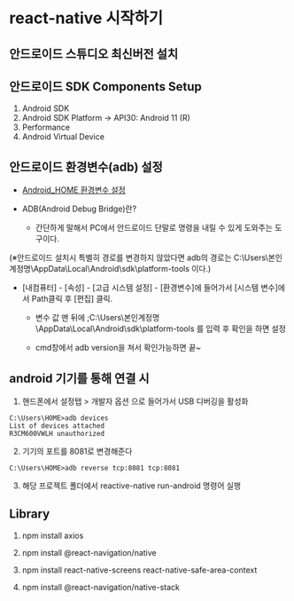 # react-native 시작하기

## 안드로이드 스튜디오 최신버전 설치

## 안드로이드 SDK Components Setup

1. Android SDK
2. Android SDK Platform -> API30: Android 11 (R)
3. Performance
4. Android Virtual Device

## 안드로이드 환경변수(adb) 설정

- [Android_HOME 환경변수 설정](https://rhyshan.com/612)

- ADB(Android Debug Bridge)란?
  - 간단하게 말해서 PC에서 안드로이드 단말로 명령을 내릴 수 있게 도와주는 도구이다.

(※안드로이드 설치시 특별히 경로를 변경하지 않았다면 adb의 경로는
C:\Users\본인계정명\AppData\Local\Android\sdk\platform-tools 이다.)

- [내컴퓨터] - [속성] - [고급 시스템 설정] - [환경변수]에 들어가서 [시스템 변수]에서 Path클릭 후 [편집] 클릭.

  - 변수 값 맨 뒤에 ;C:\Users\본인계정명\AppData\Local\Android\sdk\platform-tools 를 입력 후 확인을 하면 설정

  - cmd창에서 adb version을 쳐서 확인가능하면 끝~

## android 기기를 통해 연결 시

1. 핸드폰에서 설정탭 > 개발자 옵션 으로 들어가서 USB 디버깅을 활성화

```
C:\Users\HOME>adb devices
List of devices attached
R3CM600VWLH unauthorized
```

2. 기기의 포트를 8081로 변경해준다

```
C:\Users\HOME>adb reverse tcp:8081 tcp:8081
```

3. 해당 프로젝트 폴더에서 reactive-native run-android 명령어 실행

## Library
1. npm install axios

2. npm install @react-navigation/native

3. npm install react-native-screens react-native-safe-area-context

4. npm install @react-navigation/native-stack